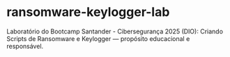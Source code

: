 # ransomware-keylogger-lab
Laboratório do Bootcamp Santander - Cibersegurança 2025 (DIO): Criando Scripts de Ransomware e Keylogger — propósito educacional e responsável.
